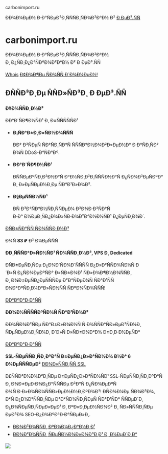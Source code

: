 carbonimport.ru

ÐÐ¾Ð¼ÐµÐ½ Ð·Ð°ÑÐµÐ³Ð¸ÑÑÑÐ¸ÑÐ¾Ð²Ð°Ð½ Ð² [Ð ÐµÐ³.ÑÑ](https://reg.ru)

carbonimport.ru
===============

ÐÐ¾Ð¼ÐµÐ½ Ð·Ð°ÑÐµÐ³Ð¸ÑÑÑÐ¸ÑÐ¾Ð²Ð°Ð½  
Ð¸ Ð¿ÑÐ¸Ð¿Ð°ÑÐºÐ¾Ð²Ð°Ð½ Ð² Ð ÐµÐ³.ÑÑ

[Whois](https://www.reg.ru/whois/?check=&dname=carbonimport.ru&reg_source=parking_auto) [Ð¢Ð¾Ð¶Ðµ ÑÐ¾ÑÑ Ð´Ð¾Ð¼ÐµÐ½!](https://www.reg.ru/domain/new/?utm_source=carbonimport.ru&utm_medium=parking&utm_campaign=s_land_new&reg_source=parking_auto)

ÐÑÑÐ³Ð¸Ðµ ÑÑÐ»ÑÐ³Ð¸ Ð ÐµÐ³.ÑÑ
-------------------------------------

**Ð¥Ð¾ÑÑÐ¸Ð½Ð³**

ÐÐ°Ð´ÑÐ¶Ð½ÑÐ¹ Ð¸ Ð±ÑÑÑÑÑÐ¹

* **Ð¡ÑÐ°Ð±Ð¸Ð»ÑÐ½Ð¾ÑÑÑ**

  ÐÐ° Ð²ÑÐµÑ ÑÐ°ÑÐ¸ÑÐ°Ñ ÑÑÑÐ°Ð½Ð¾Ð²Ð»ÐµÐ½Ð° Ð·Ð°ÑÐ¸ÑÐ° Ð¾Ñ DDoS-Ð°ÑÐ°Ðº.
* **ÐÐ°Ð´ÑÐ¶Ð½ÑÐ¹**

  Ð­ÑÑÐµÐºÑÐ¸Ð²Ð½Ð°Ñ Ð°Ð½ÑÐ¸Ð²Ð¸ÑÑÑÐ½Ð°Ñ Ð¿ÑÐ¾Ð²ÐµÑÐºÐ° Ð¸ Ð»ÐµÑÐµÐ½Ð¸Ðµ ÑÐ°Ð¹Ð»Ð¾Ð².
* **Ð§ÐµÑÑÐ½ÑÐ¹**

  ÐÑ Ð³Ð°ÑÐ°Ð½ÑÐ¸ÑÑÐµÐ¼ Ð²Ð¾Ð·Ð²ÑÐ°Ñ Ð·Ð° Ð½ÐµÐ¸ÑÐ¿Ð¾Ð»ÑÐ·Ð¾Ð²Ð°Ð½Ð½ÑÐ¹ Ð¿ÐµÑÐ¸Ð¾Ð´.

[ÐÑÐ±ÑÐ°ÑÑ ÑÐ¾ÑÑÐ¸Ð½Ð³](https://www.reg.ru/hosting/?utm_source=carbonimport.ru&utm_medium=parking&utm_campaign=s_land_host&reg_source=parking_auto)

Ð¾Ñ **83 ₽** Ð² Ð¼ÐµÑÑÑ

**ÐÐ¸ÑÑÑÐ°Ð»ÑÐ½ÑÐ¹ ÑÐ¾ÑÑÐ¸Ð½Ð³, VPS Ð¸ Dedicated**

ÐÑÐ±ÐµÑÐ¸ÑÐµ Ð¿Ð¾Ð´ÑÐ¾Ð´ÑÑÑÑ Ð¿Ð»Ð°ÑÑÐ¾ÑÐ¼Ñ Ð´Ð»Ñ Ð¿ÑÐ¾ÐµÐºÑÐ° Ð»ÑÐ±Ð¾Ð¹ ÑÐ»Ð¾Ð¶Ð½Ð¾ÑÑÐ¸ Ð¸ Ð¾Ð±ÐµÑÐ¿ÐµÑÑÑÐµ Ð²Ð°ÑÐµÐ¼Ñ ÑÐ°Ð¹ÑÑ Ð¼Ð°ÐºÑÐ¸Ð¼Ð°Ð»ÑÐ½ÑÑ ÑÐºÐ¾ÑÐ¾ÑÑÑ!

[ÐÐ°ÐºÐ°Ð·Ð°ÑÑ](https://www.reg.ru/dedicated/?utm_source=carbonimport.ru&utm_medium=parking&utm_campaign=s_land_server&reg_source=parking_auto)

**ÐÐ¾Ð½ÑÑÑÑÐºÑÐ¾Ñ ÑÐ°Ð¹ÑÐ¾Ð²**

ÐÐ¾ÑÐ¾Ð²ÑÐµ ÑÐ°Ð±Ð»Ð¾Ð½Ñ Ñ Ð¾ÑÑÐ°ÑÐ»ÐµÐ²ÑÐ¼Ð¸ ÑÐµÑÐµÐ½Ð¸ÑÐ¼Ð¸ Ð´Ð»Ñ Ð»ÑÐ±Ð¾Ð³Ð¾ Ð±Ð¸Ð·Ð½ÐµÑÐ°

[ÐÐ°ÐºÐ°Ð·Ð°ÑÑ](https://www.reg.ru/sozdanie-saita/)

**SSL-ÑÐµÑÑÐ¸ÑÐ¸ÐºÐ°Ñ Ð±ÐµÑÐ¿Ð»Ð°ÑÐ½Ð¾ Ð½Ð° 6 Ð¼ÐµÑÑÑÐµÐ²** [ÐÐ¾Ð»ÑÑÐ¸ÑÑ SSL](https://help.reg.ru/support/ssl-sertifikaty/1-etap-zakaz-ssl-sertifikata/kak-zakazat-besplatnyy-ssl-sertifikat?utm_source=carbonimport.ru&utm_medium=parking&utm_campaign=s_land_fssl®_source=parking_auto)

Ð£ÑÑÐ°Ð½Ð¾Ð²Ð¸ÑÐµ Ð±ÐµÑÐ¿Ð»Ð°ÑÐ½ÑÐ¹ SSL-ÑÐµÑÑÐ¸ÑÐ¸ÐºÐ°Ñ Ð¸ Ð¾Ð±ÐµÐ·Ð¾Ð¿Ð°ÑÑÑÐµ Ð²Ð°Ñ Ð¿ÑÐ¾ÐµÐºÑ Ð¾Ñ Ð·Ð»Ð¾ÑÐ¼ÑÑÐ»ÐµÐ½Ð½Ð¸ÐºÐ¾Ð²! ÐÑÐ¾Ð¼Ðµ ÑÐ¾Ð³Ð¾, Ð²Ñ Ð¿Ð¾Ð²ÑÑÐ¸ÑÐµ Ð°Ð²ÑÐ¾ÑÐ¸ÑÐµÑ ÑÐ°Ð¹ÑÐ° ÑÑÐµÐ´Ð¸ Ð¿Ð¾ÑÐµÑÐ¸ÑÐµÐ»ÐµÐ¹ Ð¸ ÐºÐ»Ð¸ÐµÐ½ÑÐ¾Ð² Ð¸ ÑÐ»ÑÑÑÐ¸ÑÐµ ÐµÐ³Ð¾ SEO-Ð¿Ð¾ÐºÐ°Ð·Ð°ÑÐµÐ»Ð¸.

* [ÐÐ¾Ð²Ð¾ÑÑÐ¸ ÐºÐ¾Ð¼Ð¿Ð°Ð½Ð¸Ð¹](https://companies.rbc.ru/)
* [ÐÐ¾Ð²Ð¾ÑÑÐ¸ ÑÐµÑÐ½Ð¾Ð»Ð¾Ð³Ð¸Ð¹ Ð¸ Ð¼ÐµÐ´Ð¸Ð°](https://www.rbc.ru/technology_and_media/)

![](https://mc.yandex.ru/watch/98466329)